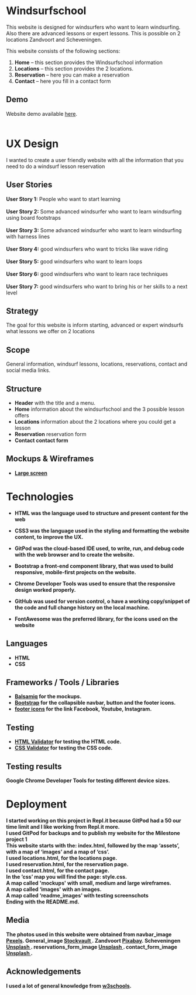 # Windsurfschool
This website is designed for windsurfers who want to learn windsurfing. Also there are advanced lessons or expert lessons. This is possible on 2 locations Zandvoort and Scheveningen.

This website consists of the following sections:
<ol>
    <li><strong>Home</strong> – this section provides the Windsurfschool information
    <li><strong>Locations</strong> – this section provides the 2 locations.
    <li><strong>Reservation</strong> – here you can make a reservation 
 <li><strong>Contact</strong> – here you fill in a contact form</ol>

## Demo 
Website demo available <a href="https://windsurfschool.remcokes.repl.co/index.html ">here</a>.
<br><br>


# UX Design
I wanted to create a user friendly website with all the information that you need to do a windsurf lesson reservation

## User Stories
<strong>User Story 1:</strong> People who want to start learning
<br><br>
<strong>User Story 2:</strong> Some advanced windsurfer who want to learn windsurfing using board footstraps <br><br>
<strong>User Story 3:</strong> Some advanced windsurfer who want to learn windsurfing with harness lines
<br><br>
<strong>User Story 4:</strong> good windsurfers who want to tricks like wave riding
<br><br>
<strong>User Story 5:</strong> good windsurfers who want to learn loops<br><br>
<strong>User Story 6:</strong> good windsurfers who want to learn race techniques
<br><br>
<strong>User Story 7:</strong> good windsurfers who want to bring his or her skills to a next level<br>

## Strategy
The goal for this website is inform starting, advanced or expert windsurfs what lessons we offer on 2 locations

## Scope
General information, windsurf lessons,  locations, reservations, contact and social media links.

## Structure
<ul>
    <li><strong>Header</strong> with the title and a menu.
    <li><strong>Home</strong> information about the windsurfschool and the 3 possible lesson offers
    <li><strong>Locations</strong> information about the 2 locations where you could get a lesson
    <li><strong>Reservation</strong> reservation form
    <li><strong>Contact<strong> contact form
</ul>



## Mockups & Wireframes
<ul>
    <li><a href=https://github.com/remcokes/windsurfschool/tree/master/assets/mockups/mockup_large.pdf>Large screen</a>
</ul> 


# Technologies 

* __HTML__ was the language used to structure and present content for the web

* __CSS3__ was the language used in the styling and formatting the website content, to improve the UX.

* __GitPod__ was the cloud-based IDE used, to write, run, and debug code with the web browser and to create the website.

* __Bootstrap__ a front-end component library, that was used to build responsive, mobile-first projects on the website.
 
* __Chrome Developer Tools__ was used to ensure that the responsive design worked properly.
 
* __GitHub__ was used for version control, o have a working copy/snippet of the code and full change history on the local machine.

* __FontAwesome__ was the preferred library, for the icons used on the website


## Languages
<ul>
    <li>HTML
    <li>CSS
</ul>

## Frameworks / Tools / Libraries
<ul>
    <li><a href="https://balsamiq.com/">Balsamiq</a> for the mockups.
    <li><a href="https://getbootstrap.com/">Bootstrap</a> for the collapsible navbar, button and the footer icons.
    <li><a href=”https://fontawesome.com/”>footer icons</a> for the link Facebook, Youtube, Instagram.
</ul>

## Testing
<ul>
    <li><a href="https://validator.w3.org/">HTML Validator</a> for testing the HTML code.
    <li><a href="https://jigsaw.w3.org/css-validator/">CSS Validator</a> for testing the CSS code.
</ul>  


## Testing results

Google Chrome Developer Tools for testing different device sizes.

# Deployment
I started working on this project in Repl.it because GitPod had a 50 our time limit and I like working from Repl.it more. <br>
I used GitPod for backups and to publish my website for the Milestone project 1<br>
This website starts with the: index.html, followed by the map ‘assets’, with a map of ‘images’ and a map of ‘css’. <br>
I used locations.html, for the locations page.<br>
I used reservation.html, for the reservation page.<br>
I used contact.html, for the contact page.<br>
In the ’css’ map you will find the page: style.css.<br>
A map called 'mockups' with small, medium and large wireframes.<br>
A map called ‘images' with an images.<br>
A map called ‘readme_images' with testing screenschots <br>
Ending with the README.md.

## Media
The photos used in this website were obtained from 
navbar_image
<a href="https://www.pexels.com/photo/people-walking-3176048/ ">Pexels</a>.
General_image
<a href="https://www.stockvault.net/photo/185984/city-surf/ "> Stockvault </a>.
Zandvoort
<a href="https://pixabay.com/nl/photos/zandvoort-nederland-stad-stedelijke-82142/">Pixabay</a>.
Scheveningen
<a href="https://unsplash.com/photos/hRf79CdmdXk/ ">Unsplash </a>.
reservations_form_image
<a href="https://unsplash.com/photos/hRf79CdmdXk/ ">Unsplash </a>.
contact_form_image
<a href="https://unsplash.com/photos/hRf79CdmdXk/ ">Unsplash </a>.

## Acknowledgements
I used a lot of general knowledge from <a href="https://www.w3schools.com">w3schools</a>.